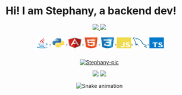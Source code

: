 # Hi! I am Stephany, a backend dev!


<div align="center">
  <a href="https://github.com/StephanyDuarte">
  <img height="180em" src="https://github-readme-stats.vercel.app/api?username=StephanyDuarte&theme=radical&include_all_commits=true&count_private=true"/>
  
  <a href="https://github.com/anuraghazra/github-readme-stats">
  <img height="180em" src="https://github-readme-stats.vercel.app/api/top-langs/?username=StephanyDuarte&langs_count=8&theme=radical"
</div>
  
  
  
<div style="display: inline_block" align="center"><br>
   <img align="center" alt="Logo-Java" height="30" width="40" src="https://raw.githubusercontent.com/devicons/devicon/master/icons/java/java-original.svg">
   <img align="center" alt="Logo-Python" height="30" width="40" src="https://raw.githubusercontent.com/devicons/devicon/master/icons/python/python-original.svg">
  <img align="center" alt="Logo-Angular" height="30" width="40" src="https://raw.githubusercontent.com/devicons/devicon/master/icons/angularjs/angularjs-original.svg">
  <img align="center" alt="Logo-HTML" height="30" width="40" src="https://raw.githubusercontent.com/devicons/devicon/master/icons/html5/html5-original.svg">
  <img align="center" alt="Logo-CSS" height="30" width="40" src="https://raw.githubusercontent.com/devicons/devicon/master/icons/css3/css3-original.svg">
  <img align="center" alt="Logo-Js" height="30" width="40" src="https://raw.githubusercontent.com/devicons/devicon/master/icons/javascript/javascript-plain.svg">
  <img align="center" alt="Logo-MySql" height="30" width="40" src="https://raw.githubusercontent.com/devicons/devicon/master/icons/mysql/mysql-plain.svg">
   <img align="center" alt="Logo-TS" height="30" width="40" src="https://raw.githubusercontent.com/devicons/devicon/master/icons/typescript/typescript-plain.svg">
 
  
</div>

  
## 
<div align="center">
  
  ![Stephany-pic](https://user-images.githubusercontent.com/95192898/150832137-dc76df0e-7835-49ca-8b59-954739d56143.jpg)
  
</div>

 <div align="center"> 
  <a href = "mailto:sduarteportela@gmail.com"><img src="https://img.shields.io/badge/-Gmail-%23333?style=for-the-badge&logo=gmail&logoColor=white" target="_blank"></a>
  <a href="https://www.linkedin.com/in/stephany-duarte" target="_blank"><img src="https://img.shields.io/badge/-LinkedIn-%230077B5?style=for-the-badge&logo=linkedin&logoColor=white" target="_blank"></a> 
<div>
  
  ![Snake animation](https://github.com/StephanyDuarte/StephanyDuarte/blob/output/github-contribution-grid-snake.svg)
  

</div>
  

